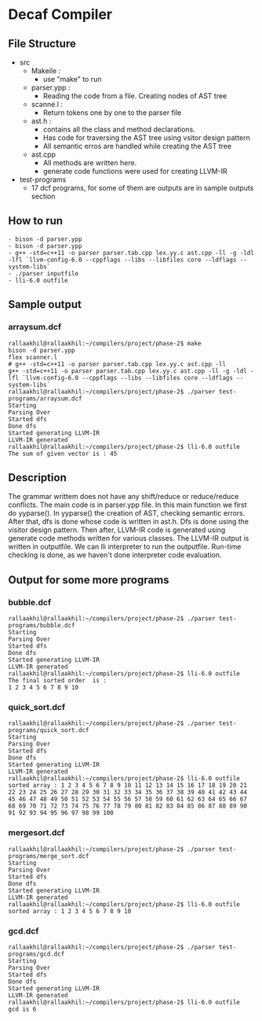 # Decaf Compiler
## File Structure
- src
  - Makeile : 
    - use "make" to run
  - parser.ypp : 
    - Reading the code from a file. Creating nodes of AST tree
  - scanne.l : 
    - Return tokens one by one to the parser file
  - ast.h : 
    - contains all the class and method declarations.
    - Has code for traversing the AST tree using vsitor design pattern
    - All semantic erros are handled while creating the AST tree
  - ast.cpp
    - All methods are written here.
    - generate code functions were used for creating LLVM-IR
- test-programs
  - 17 dcf programs, for some of them are outputs are in sample outputs section 
  
## How to run
```
- bison -d parser.ypp
- bison -d parser.ypp
- g++ -std=c++11 -o parser parser.tab.cpp lex.yy.c ast.cpp -ll -g -ldl -lfl `llvm-config-6.0 --cppflags --libs --libfiles core --ldflags --system-libs`
- ./parser inputfile
- lli-6.0 outfile
```
## Sample output
### arraysum.dcf
```
rallaakhil@rallaakhil:~/compilers/project/phase-2$ make
bison -d parser.ypp
flex scanner.l
# g++ -std=c++11 -o parser parser.tab.cpp lex.yy.c ast.cpp -ll
g++ -std=c++11 -o parser parser.tab.cpp lex.yy.c ast.cpp -ll -g -ldl -lfl `llvm-config-6.0 --cppflags --libs --libfiles core --ldflags --system-libs`
rallaakhil@rallaakhil:~/compilers/project/phase-2$ ./parser test-programs/arraysum.dcf 
Starting
Parsing Over
Started dfs
Done dfs
Started generating LLVM-IR
LLVM-IR generated
rallaakhil@rallaakhil:~/compilers/project/phase-2$ lli-6.0 outfile
The sum of given vector is : 45
```
## Description
The grammar writtem does not have any shift/reduce or reduce/reduce conflicts. The main code is in parser.ypp file. In this main function we first do yyparse(). In yyparse() the creation of AST, checking semantic errors. After that, dfs is done whose code is written in ast.h. Dfs is done using the visitor design pattern. Then after, LLVM-IR code is generated using generate code methods written for various classes. The LLVM-IR output is written in outputfile. We can lli interpreter to run the outputfile. Run-time checking is done, as we haven't done interpreter code evaluation.   

## Output for some more programs
### bubble.dcf
```
rallaakhil@rallaakhil:~/compilers/project/phase-2$ ./parser test-programs/bubble.dcf 
Starting
Parsing Over
Started dfs
Done dfs
Started generating LLVM-IR
LLVM-IR generated
rallaakhil@rallaakhil:~/compilers/project/phase-2$ lli-6.0 outfile
The final sorted order  is : 
1 2 3 4 5 6 7 8 9 10
```
### quick_sort.dcf
```
rallaakhil@rallaakhil:~/compilers/project/phase-2$ ./parser test-programs/quick_sort.dcf 
Starting
Parsing Over
Started dfs
Done dfs
Started generating LLVM-IR
LLVM-IR generated
rallaakhil@rallaakhil:~/compilers/project/phase-2$ lli-6.0 outfile
sorted array : 1 2 3 4 5 6 7 8 9 10 11 12 13 14 15 16 17 18 19 20 21 22 23 24 25 26 27 28 29 30 31 32 33 34 35 36 37 38 39 40 41 42 43 44 45 46 47 48 49 50 51 52 53 54 55 56 57 58 59 60 61 62 63 64 65 66 67 68 69 70 71 72 73 74 75 76 77 78 79 80 81 82 83 84 85 86 87 88 89 90 91 92 93 94 95 96 97 98 99 100 
```
### mergesort.dcf
```
rallaakhil@rallaakhil:~/compilers/project/phase-2$ ./parser test-programs/merge_sort.dcf 
Starting
Parsing Over
Started dfs
Done dfs
Started generating LLVM-IR
LLVM-IR generated
rallaakhil@rallaakhil:~/compilers/project/phase-2$ lli-6.0 outfile
sorted array : 1 2 3 4 5 6 7 8 9 10
```
### gcd.dcf
```
rallaakhil@rallaakhil:~/compilers/project/phase-2$ ./parser test-programs/gcd.dcf 
Starting
Parsing Over
Started dfs
Done dfs
Started generating LLVM-IR
LLVM-IR generated
rallaakhil@rallaakhil:~/compilers/project/phase-2$ lli-6.0 outfile
gcd is 6
```
